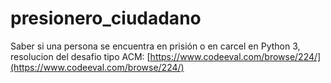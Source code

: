 # presionero_ciudadano
Saber si una persona se encuentra en prisión o en carcel en Python 3,
resolucion del desafio tipo ACM: [https://www.codeeval.com/browse/224/](https://www.codeeval.com/browse/224/)

